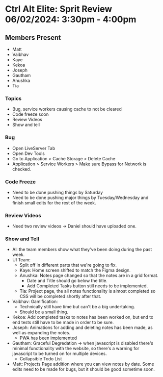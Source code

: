 # Ctrl Alt Elite: Sprit Review <br> 06/02/2024: 3:30pm - 4:00pm

## Members Present

- Matt
- Vaibhav
- Kaye
- Kekoa
- Joseph
- Gautham
- Anushka
- Tia

### Topics

 - Bug, service workers causing cache to not be cleared
 - Code freeze soon
 - Review Videos
 - Show and tell

 ### Bug
 - Open LiveServer Tab
 - Open Dev Tools
 - Go to Application > Cache Storage > Delete Cache
 - Application > Service Workers > Make sure Bypass for Network is checked.

### Code Freeze
- Need to be done pushing things by Saturday
- Need to be done pushing major things by Tuesday/Wednesday and finish small edits for the rest of the week.

### Review Videos
- Need two review videos &rarr; Daniel should have uploaded one.

### Show and Tell
- All the team members show what they've been doing during the past week.
- UI Team:
    - Split off in different parts that we're going to fix.
    - Kaye: Home screen shifted to match the Figma design.
    - Anushka: Notes page changed so that the notes are in a grid format.
        - Date and Title should go below the title.
        - Add Completed Tasks button still needs to be implemented.
    - Tia: Project page, the all notes functionality is almost completed so CSS will be completed shortly after that.
- Vaibhav: Gamification:
    - Technically still have time but can't be a big undertaking.
    - Should be a small thing.
- Kekoa: Add completed tasks to notes has been worked on, but end to end tests still have to be made in order to be sure.
- Joseph: Animations for adding and deleting notes has been made, as well as expanding the notes.
    - PWA has been implemented
- Gautham: Graceful Degredation &rarr; when javascript is disabled there's minimal functionality with the website, so there's a warning for javascript to be turned on for multiple devices.
    - Collapsible Todo List
- Matt: Projects Page addition where you can view notes by date. Some edits need to be made for bugs, but it should be good sometime soon.
